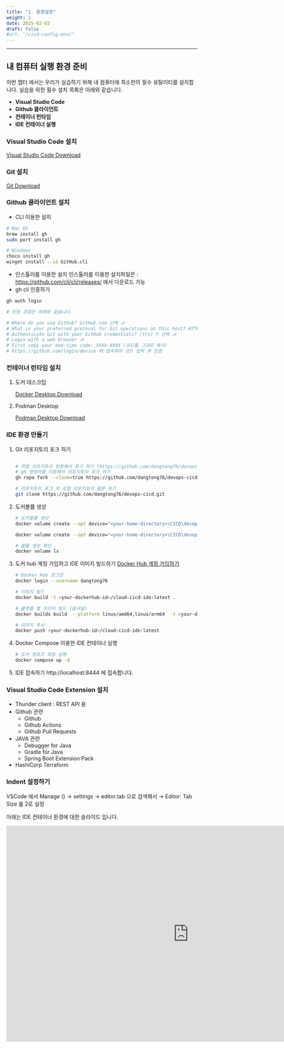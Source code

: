 ```yaml
---
title: "1. 환경설정"
weight: 1
date: 2025-02-02
draft: false
#url: "/cicd-config-env/"
---
```

---
## 내 컴퓨터 실행 환경 준비
이번 챕터 에서는 우리가 실습하기 위해  내 컴퓨터에 최소한의 필수 유틸리티를 설치합니다.
실습을 위한 필수 설치 목록은 아래와 같습니다.
- **Visual Studio Code**
- **Github 클라이언트**
- **컨테이너 런타임**
- **IDE 컨테이너 실행**

### Visual Studio Code 설치
[Visual Studio Code Download](https://code.visualstudio.com/download)

### Git 설치
[Git Download](https://git-scm.com/downloads)

### Github 클라이언트 설치
- CLI 이용한 설치
```bash
# Mac OS
brew install gh
sudo port install gh

# Windows
choco install gh
winget install --id GitHub.cli
```
- 인스톨러를 이용한 설치
인스톨러를 이용한 설치파일은 :  https://github.com/cli/cli/releases/ 에서 다운로드 가능
- gh cli 인증하기
```bash
gh auth login

# 인증 과정은 아래와 같습니다.

# Where do you use GitHub? GitHub.com 선택 ⮐
# What is your preferred protocol for Git operations on this host? HTTPS 선택 ⮐
# Authenticate Git with your GitHub credentials? (Y/n) Y 선택 ⮐
# Login with a web browser ⮐
# First copy your one-time code: XXXX-XXXX (코드를 그대로 복사)
# https://github.com/login/device 에 접속하여 코드 입력 후 인증
```

### 컨테이너 런타임 설치
1. 도커 데스크탑
   
   [Docker Desktop Download](https://www.docker.com/products/docker-desktop/)
2. Podman Desktop
   
   [Podman Desktop Download](https://podman.io/docs/installation)
### IDE 환경 만들기
1. Git 리포지토리 포크 하기
   ```bash
  
   # 직접 리포지토리 방문해서 포크 하기 (https://github.com/dangtong76/devops-cicd)
   # gh 명령어를 이용해서 리포지토리 포크 하기
   gh repo fork --clone=true https://github.com/dangtong76/devops-cicd.git
   
   # 리포지토리 포크 후 로컬 리포지토리 클론 하기
   git clone https://github.com/dangtong76/devops-cicd.git
   ```

2. 도커볼륨 생성
   ```bash
   # 도커볼륨 생성
   docker volume create --opt device="<your-home-directory>\CICD\devops-cicd\ide\local-storage\devops-cicd-apps" --opt o=bind --opt type=none devops-cicd-apps
   
   docker volume create --opt device="<your-home-directory>\CICD\devops-cicd\ide\local-storage\devops-cicd-vscode" --opt o=bind --opt type=none devops-cicd-vscode
   
   # 볼륨 생성 확인
   docker volume ls
   ```
3. 도커 hub 계정 가입하고 IDE 이미지 빌드하기
   [Docker Hub 계정 가입하기](https://hub.docker.com/)

   ```bash
   # Docker Hub 로그인
   docker login --username dangtong76

   # 이미지 빌드
   docker build -t <your-dockerhub-id>/cloud-cicd-ide:latest .

   # 플랫폼 별 이미지 빌드 (옵셔널)
   docker buildx build  --platform linux/amd64,linux/arm64  -t <your-dockerhub-id>/cloud-cicd-ide --push .

   # 이미지 푸시
   docker push <your-dockerhub-id>/cloud-cicd-ide:latest
   ```
4. Docker Compose 이용한 IDE 컨테이너 실행
   ```bash
   # 도커 컴포즈 파일 실행
   docker compose up -d
   ```
5. IDE 접속하기
   http://localhost:8444 에 접속합니다.


### Visual Studio Code Extension 설치

- Thunder client : REST API 용
- Github 관련
  - Github
  - Github Actions
  - Github Pull Requests
- JAVA 관련
   - Debugger for Java
   - Gradle for Java
   - Spring Boot Extension Pack
- HashiCorp Terraform

### Indent 설정하기

VSCode 에서 Manage () → settings → editor.tab 으로 검색해서 → Editor: Tab Size 를 2로 설정










   
   아래는 IDE 컨테이너 환경에 대한 슬라이드 입니다. 
   <iframe src="https://docs.google.com/presentation/d/e/2PACX-1vRwGw0Fcyu00fiL6wtdmW7KNxcaEqu1uT5xZ8Aa_7Wgo409F3qZJwfkgot8983ZQ7Tc_M6r982N8S0p/embed?start=false&loop=false&delayms=3000" frameborder="0" width="960" height="569" allowfullscreen="true" mozallowfullscreen="true" webkitallowfullscreen="true"></iframe>


<!-- {{< figure src="/images/test.jpeg" alt="test image" >}} -->

